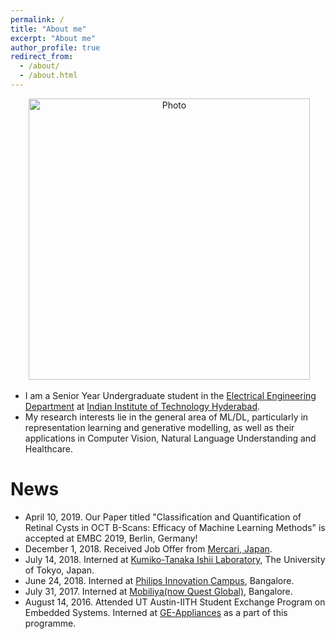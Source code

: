```yaml
---
permalink: /
title: "About me"
excerpt: "About me"
author_profile: true
redirect_from: 
  - /about/
  - /about.html
---
```


<p align="center">
  <img src="https://VamshiTeja.github.io/files/VamshiTeja.jpg?raw=true" alt="Photo" style="width: 450px;"/> 
</p>

* I am a Senior Year Undergraduate student in the [Electrical Engineering Department](https://ee.iith.ac.in/) at [Indian Institute of Technology Hyderabad](https://www.iith.ac.in/).
* My research interests lie in the general area of ML/DL, particularly in representation learning and generative modelling, as well as their applications in Computer Vision, Natural Language Understanding and Healthcare.


# News
* April 10, 2019. Our Paper titled "Classification and Quantification of Retinal Cysts in OCT B-Scans: Efficacy of Machine Learning Methods" is accepted at EMBC 2019, Berlin, Germany!
* December 1, 2018. Received Job Offer from [Mercari, Japan](https://mercari.com/).
* July 14, 2018. Interned at [Kumiko-Tanaka Ishii Laboratory](http://www.cl.rcast.u-tokyo.ac.jp/Top.html), The University of Tokyo, Japan.
* June 24, 2018. Interned at [Philips Innovation Campus](https://www.philips.co.in/a-w/about-philips/philips-innovation-center.html), Bangalore.
* July 31, 2017. Interned at [Mobiliya(now Quest Global)](https://www.mobiliya.com/), Bangalore. 
* August 14, 2016. Attended UT Austin-IITH Student Exchange Program on Embedded Systems. Interned at [GE-Appliances](https://www.geappliances.com/) as a part of this programme.
